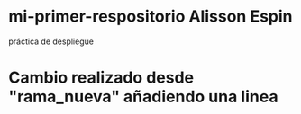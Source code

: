 # mi-primer-respositorio Alisson Espin
práctica de despliegue

<h1>Cambio realizado desde "rama_nueva"  añadiendo una linea </h1>
